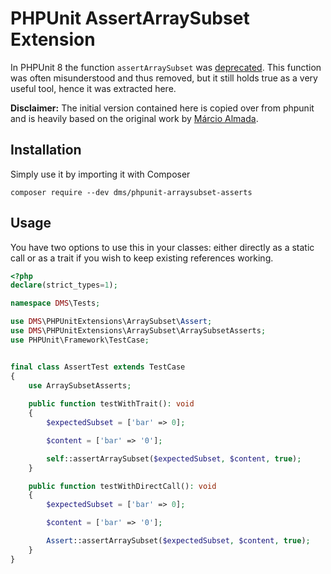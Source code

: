 # PHPUnit AssertArraySubset Extension

In PHPUnit 8 the function `assertArraySubset` was [deprecated](https://github.com/sebastianbergmann/phpunit/issues/3494). This function was often misunderstood and thus removed, but it still holds true as a very useful tool, hence it was extracted here.

**Disclaimer:**
The initial version contained here is copied over from phpunit and is heavily based on the original work by [Márcio Almada](https://github.com/marcioAlmada).

## Installation

Simply use it by importing it with Composer

```
composer require --dev dms/phpunit-arraysubset-asserts
```

## Usage

You have two options to use this in your classes: either directly as a static call or as a trait if you wish to keep existing references working.

```php
<?php
declare(strict_types=1);

namespace DMS\Tests;

use DMS\PHPUnitExtensions\ArraySubset\Assert;
use DMS\PHPUnitExtensions\ArraySubset\ArraySubsetAsserts;
use PHPUnit\Framework\TestCase;


final class AssertTest extends TestCase
{
    use ArraySubsetAsserts;
    
    public function testWithTrait(): void
    {
        $expectedSubset = ['bar' => 0];

        $content = ['bar' => '0'];

        self::assertArraySubset($expectedSubset, $content, true);
    }

    public function testWithDirectCall(): void
    {
        $expectedSubset = ['bar' => 0];

        $content = ['bar' => '0'];

        Assert::assertArraySubset($expectedSubset, $content, true);
    }
}

```
